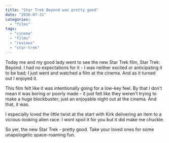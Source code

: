 ```yaml
---
title: "Star Trek Beyond was pretty good"
date: "2016-07-31"
categories: 
  - "films"
tags: 
  - "cinema"
  - "films"
  - "reviews"
  - "star-trek"
---
```


Today me and my good lady went to see the new Star Trek film, Star Trek: Beyond. I had no expectations for it - I was neither excited or anticipating it to be bad; I just went and watched a film at the cinema. And as it turned out I enjoyed it.

This film felt like it was intentionally going for a low-key feel. By that I don't mean it was boring or poorly made - it just felt like they weren't trying to make a huge blockbuster; just an enjoyable night out at the cinema. And that, it was.

I especially loved the little twist at the start with Kirk delivering an item to a vicious-looking alien race. I wont spoil it for you but it did make me chuckle.

So yer, the new Star Trek - pretty good. Take your loved ones for some unapologetic space-roaming fun.
